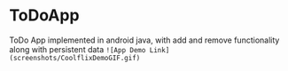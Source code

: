 # ToDoApp
ToDo App implemented in android java, with add and remove functionality along with persistent data
`![App Demo Link](screenshots/CoolflixDemoGIF.gif)`
